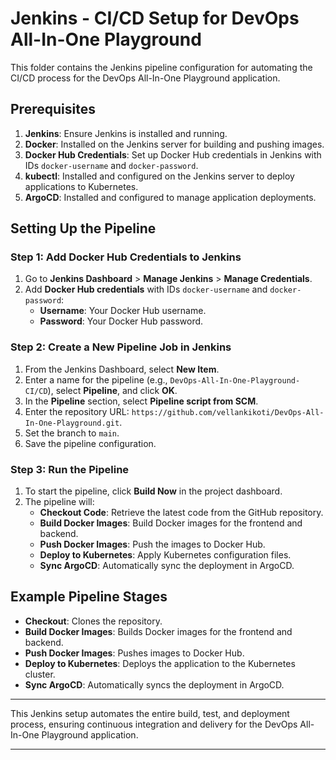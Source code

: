 # Jenkins - CI/CD Setup for DevOps All-In-One Playground

This folder contains the Jenkins pipeline configuration for automating the CI/CD process for the DevOps All-In-One Playground application.

## Prerequisites

1. **Jenkins**: Ensure Jenkins is installed and running.
2. **Docker**: Installed on the Jenkins server for building and pushing images.
3. **Docker Hub Credentials**: Set up Docker Hub credentials in Jenkins with IDs `docker-username` and `docker-password`.
4. **kubectl**: Installed and configured on the Jenkins server to deploy applications to Kubernetes.
5. **ArgoCD**: Installed and configured to manage application deployments.

## Setting Up the Pipeline

### Step 1: Add Docker Hub Credentials to Jenkins

1. Go to **Jenkins Dashboard** > **Manage Jenkins** > **Manage Credentials**.
2. Add **Docker Hub credentials** with IDs `docker-username` and `docker-password`:
   - **Username**: Your Docker Hub username.
   - **Password**: Your Docker Hub password.

### Step 2: Create a New Pipeline Job in Jenkins

1. From the Jenkins Dashboard, select **New Item**.
2. Enter a name for the pipeline (e.g., `DevOps-All-In-One-Playground-CI/CD`), select **Pipeline**, and click **OK**.
3. In the **Pipeline** section, select **Pipeline script from SCM**.
4. Enter the repository URL: `https://github.com/vellankikoti/DevOps-All-In-One-Playground.git`.
5. Set the branch to `main`.
6. Save the pipeline configuration.

### Step 3: Run the Pipeline

1. To start the pipeline, click **Build Now** in the project dashboard.
2. The pipeline will:
   - **Checkout Code**: Retrieve the latest code from the GitHub repository.
   - **Build Docker Images**: Build Docker images for the frontend and backend.
   - **Push Docker Images**: Push the images to Docker Hub.
   - **Deploy to Kubernetes**: Apply Kubernetes configuration files.
   - **Sync ArgoCD**: Automatically sync the deployment in ArgoCD.

## Example Pipeline Stages

- **Checkout**: Clones the repository.
- **Build Docker Images**: Builds Docker images for the frontend and backend.
- **Push Docker Images**: Pushes images to Docker Hub.
- **Deploy to Kubernetes**: Deploys the application to the Kubernetes cluster.
- **Sync ArgoCD**: Automatically syncs the deployment in ArgoCD.

---

This Jenkins setup automates the entire build, test, and deployment process, ensuring continuous integration and delivery for the DevOps All-In-One Playground application.

---
